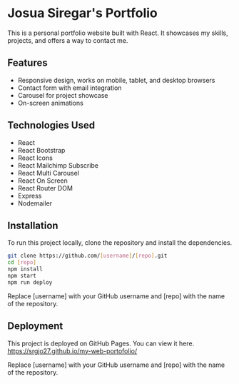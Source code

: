 # Josua Siregar's Portfolio

This is a personal portfolio website built with React. It showcases my skills, projects, and offers a way to contact me.

## Features

- Responsive design, works on mobile, tablet, and desktop browsers
- Contact form with email integration
- Carousel for project showcase
- On-screen animations

## Technologies Used

- React
- React Bootstrap
- React Icons
- React Mailchimp Subscribe
- React Multi Carousel
- React On Screen
- React Router DOM
- Express
- Nodemailer

## Installation

To run this project locally, clone the repository and install the dependencies.

```bash
git clone https://github.com/[username]/[repo].git
cd [repo]
npm install
npm start
npm run deploy
```

Replace [username] with your GitHub username and [repo] with the name of the repository.

## Deployment
This project is deployed on GitHub Pages. You can view it here.
https://srgjo27.github.io/my-web-portofolio/

Replace [username] with your GitHub username and [repo] with the name of the repository.
